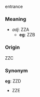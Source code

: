 entrance
### Meaning
+ _adj_: ZZA
	+ __eg__: ZZB

### Origin

ZZC

### Synonym

__eg__: ZZD

+ ZZE


